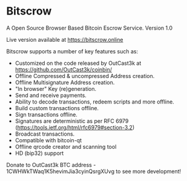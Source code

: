 Bitscrow
=======

A Open Source Browser Based Bitcoin Escrow Service. Version 1.0 

Live version available at https://bitscrow.online



Bitscrow supports a number of key features such as: 

- Customized on the code released by OutCast3k at https://github.com/OutCast3k/coinbin/
- Offline Compressed & uncompressed Address creation.
- Offline Multisignature Address creation.
- "In browser" Key (re)generation. 
- Send and receive payments.
- Ability to decode transactions, redeem scripts and more offline.
- Build custom transactions offline.
- Sign transactions offline.
- Signatures are deterministic as per RFC 6979 (https://tools.ietf.org/html/rfc6979#section-3.2)
- Broadcast transactions.
- Compatible with bitcoin-qt
- Offline qrcode creator and scanning tool
- HD (bip32) support

Donate to OutCast3k BTC address - 1CWHWkTWaq1K5hevimJia3cyinQsrgXUvg to see more development!
